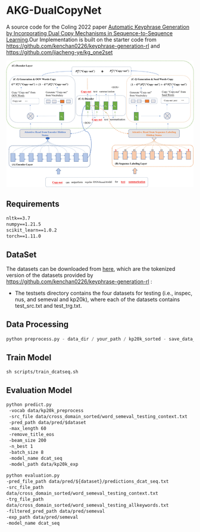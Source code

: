 # AKG-DualCopyNet

A source code for the Coling 2022 paper [Automatic Keyphrase Generation by Incorporating Dual Copy
Mechanisms in Sequence-to-Sequence Learning]().Our Implementation is built on the starter code
from https://github.com/kenchan0226/keyphrase-generation-rl and https://github.com/jiacheng-ye/kg_one2set

![img.png](imgs/img.png)

## Requirements

```shell
nltk==3.7
numpy==1.21.5
scikit_learn==1.0.2
torch==1.11.0
```



## DataSet



The datasets can be downloaded
from [here](https://drive.google.com/file/d/1wDZjybrAThhLstVe_hh0fQmKgZbNQgB6/view?usp=sharing), which are the tokenized
version of the datasets provided
by https://github.com/kenchan0226/keyphrase-generation-rl :

* The testsets directory contains the four datasets for testing (i.e., inspec, nus, and semeval and kp20k), where each
  of the datasets contains test_src.txt and test_trg.txt.

## Data Processing

```python
python preprocess.py - data_dir / your_path / kp20k_sorted - save_data_dir / your_path / data
```

## Train Model

```shell
sh scripts/train_dcatseq.sh
```

## Evaluation Model

```shell
python predict.py
 -vocab data/kp20k_preprocess
 -src_file data/cross_domain_sorted/word_semeval_testing_context.txt
 -pred_path data/pred/$dataset
 -max_length 60
 -remove_title_eos
 -beam_size 200
 -n_best 1
 -batch_size 8
 -model_name dcat_seq
 -model_path data/kp20k_exp
```

```shell
python evaluation.py
-pred_file_path data/pred/${dataset}/predictions_dcat_seq.txt
-src_file_path data/cross_domain_sorted/word_semeval_testing_context.txt
-trg_file_path data/cross_domain_sorted/word_semeval_testing_allkeywords.txt
-filtered_pred_path data/pred/semeval
-exp_path data/pred/semeval
-model_name dcat_seq
```







